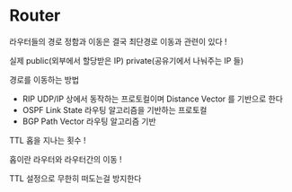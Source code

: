 # Router

라우터들의 경로 정함과 이동은 결국 최단경로 이동과 관련이 있다 ! 

실제 public(외부에서 할당받은 IP) private(공유기에서 나눠주는 IP 들) 

경로를 이동하는 방법 
- RIP
UDP/IP 상에서 동작하는 프로토컬이며 Distance Vector 를 기반으로 한다
- OSPF
Link State 라우팅 알고리즘을 기반하는 프로토컬 
- BGP
Path Vector 라우팅 알고리즘 기반 

TTL 홉을 지나는 횟수 ! 

홉이란 라우터와 라우터간의 이동 ! 

TTL 설정으로 무한히 떠도는걸 방지한다  

